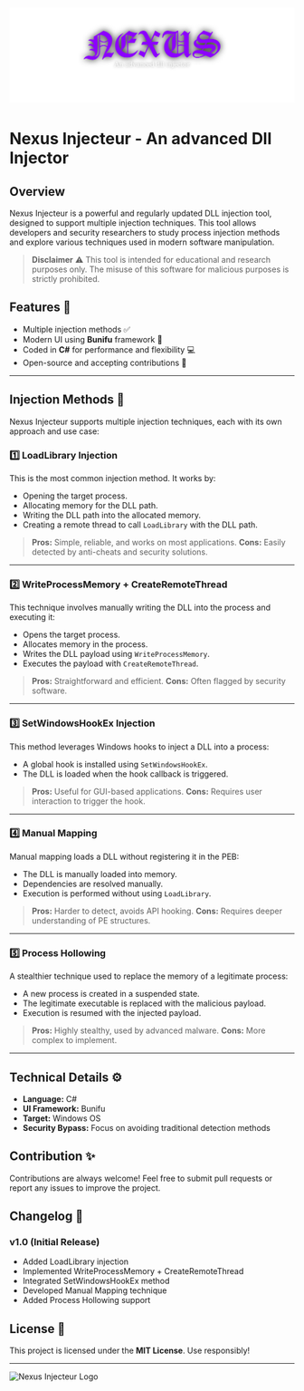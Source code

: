 # ![Nexus Injecteur](https://raw.githubusercontent.com/124Px/Nexus-injector/refs/heads/main/Resources/nexus%20banner.png)

# Nexus Injecteur - An advanced Dll Injector

## Overview
Nexus Injecteur is a powerful and regularly updated DLL injection tool, designed to support multiple injection techniques. This tool allows developers and security researchers to study process injection methods and explore various techniques used in modern software manipulation.

> **Disclaimer** ⚠️
> This tool is intended for educational and research purposes only. The misuse of this software for malicious purposes is strictly prohibited.

## Features 🚀
- Multiple injection methods ✅
- Modern UI using **Bunifu** framework 🎨
- Coded in **C#** for performance and flexibility 💻
- Open-source and accepting contributions 🤝

---

## Injection Methods 🧩
Nexus Injecteur supports multiple injection techniques, each with its own approach and use case:

### 1️⃣ LoadLibrary Injection
This is the most common injection method. It works by:
- Opening the target process.
- Allocating memory for the DLL path.
- Writing the DLL path into the allocated memory.
- Creating a remote thread to call `LoadLibrary` with the DLL path.

> **Pros:** Simple, reliable, and works on most applications.
> **Cons:** Easily detected by anti-cheats and security solutions.

---

### 2️⃣ WriteProcessMemory + CreateRemoteThread
This technique involves manually writing the DLL into the process and executing it:
- Opens the target process.
- Allocates memory in the process.
- Writes the DLL payload using `WriteProcessMemory`.
- Executes the payload with `CreateRemoteThread`.

> **Pros:** Straightforward and efficient.
> **Cons:** Often flagged by security software.

---

### 3️⃣ SetWindowsHookEx Injection
This method leverages Windows hooks to inject a DLL into a process:
- A global hook is installed using `SetWindowsHookEx`.
- The DLL is loaded when the hook callback is triggered.

> **Pros:** Useful for GUI-based applications.
> **Cons:** Requires user interaction to trigger the hook.

---

### 4️⃣ Manual Mapping
Manual mapping loads a DLL without registering it in the PEB:
- The DLL is manually loaded into memory.
- Dependencies are resolved manually.
- Execution is performed without using `LoadLibrary`.

> **Pros:** Harder to detect, avoids API hooking.
> **Cons:** Requires deeper understanding of PE structures.

---

### 5️⃣ Process Hollowing
A stealthier technique used to replace the memory of a legitimate process:
- A new process is created in a suspended state.
- The legitimate executable is replaced with the malicious payload.
- Execution is resumed with the injected payload.

> **Pros:** Highly stealthy, used by advanced malware.
> **Cons:** More complex to implement.

---

## Technical Details ⚙️
- **Language:** C#
- **UI Framework:** Bunifu
- **Target:** Windows OS
- **Security Bypass:** Focus on avoiding traditional detection methods

## Contribution ✨
Contributions are always welcome! Feel free to submit pull requests or report any issues to improve the project.

## Changelog 📌
### v1.0 (Initial Release)
- Added LoadLibrary injection
- Implemented WriteProcessMemory + CreateRemoteThread
- Integrated SetWindowsHookEx method
- Developed Manual Mapping technique
- Added Process Hollowing support

## License 📜
This project is licensed under the **MIT License**. Use responsibly!

---

![Nexus Injecteur Logo](https://cdn.discordapp.com/attachments/1308922381754040340/1339996458782556222/Picsart_25-02-14_17-27-24-052.png?ex=67b2bab3&is=67b16933&hm=f6ffe7634da774df8df1948324343325f49221066ff94b73c5c290fa8adc5423&)

